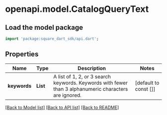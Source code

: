 # openapi.model.CatalogQueryText

## Load the model package
```dart
import 'package:square_dart_sdk/api.dart';
```

## Properties
Name | Type | Description | Notes
------------ | ------------- | ------------- | -------------
**keywords** | **List<String>** | A list of 1, 2, or 3 search keywords. Keywords with fewer than 3 alphanumeric characters are ignored. | [default to const []]

[[Back to Model list]](../README.md#documentation-for-models) [[Back to API list]](../README.md#documentation-for-api-endpoints) [[Back to README]](../README.md)


